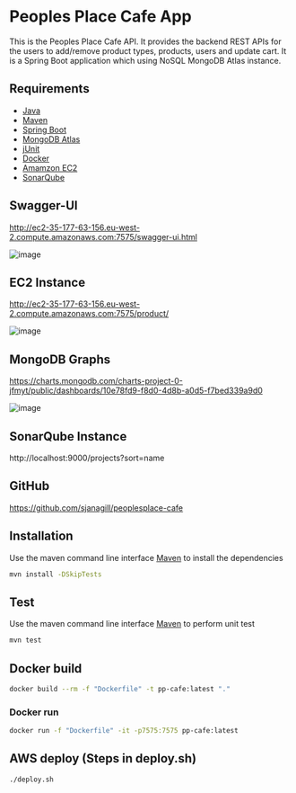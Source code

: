 # Peoples Place Cafe App

This is the Peoples Place Cafe API. It provides the backend REST APIs for the users to add/remove product types, products, users and update cart. It is a Spring Boot application which using NoSQL MongoDB Atlas instance. 

## Requirements

* [Java](https://www.oracle.com/java/)
* [Maven](https://maven.apache.org/)
* [Spring Boot](https://spring.io/projects/spring-boot)
* [MongoDB Atlas](https://cloud.mongodb.com/)
* [jUnit](https://junit.org/)
* [Docker](https://www.docker.com/)
* [Amamzon EC2](https://aws.amazon.com/ec2/)
* [SonarQube](https://www.sonarqube.org/)

## Swagger-UI
http://ec2-35-177-63-156.eu-west-2.compute.amazonaws.com:7575/swagger-ui.html

![image](https://user-images.githubusercontent.com/40201060/136126566-85601325-5b34-4dff-9c43-bf9e870f7b5a.png)


## EC2 Instance
http://ec2-35-177-63-156.eu-west-2.compute.amazonaws.com:7575/product/

![image](https://user-images.githubusercontent.com/40201060/136126690-5906e7ed-6cb7-4435-b12a-b7b54ed04853.png)


## MongoDB Graphs
https://charts.mongodb.com/charts-project-0-jfmyt/public/dashboards/10e78fd9-f8d0-4d8b-a0d5-f7bed339a9d0

![image](https://user-images.githubusercontent.com/40201060/136126854-54226b62-9dad-4804-9e89-0a9e631bfe5d.png)


## SonarQube Instance
http://localhost:9000/projects?sort=name


## GitHub
https://github.com/sjanagill/peoplesplace-cafe

## Installation

Use the maven command line interface [Maven](https://maven.apache.org/) to install the dependencies

```bash
mvn install -DSkipTests
```

## Test
Use the maven command line interface [Maven](https://maven.apache.org/) to perform unit test
```bash
mvn test
```

## Docker build
```bash
docker build --rm -f "Dockerfile" -t pp-cafe:latest "."
```

### Docker run
```bash
docker run -f "Dockerfile" -it -p7575:7575 pp-cafe:latest
```

## AWS deploy (Steps in deploy.sh)
```bash
./deploy.sh
```

